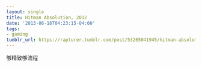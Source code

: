 ```yaml
---
layout: single
title: Hitman Absolution, 2012
date: '2013-06-18T04:23:15-04:00'
tags:
- gaming
tumblr_url: https://rapturer.tumblr.com/post/53265041945/hitman-absolution-2012
---
```

够精致够流程

